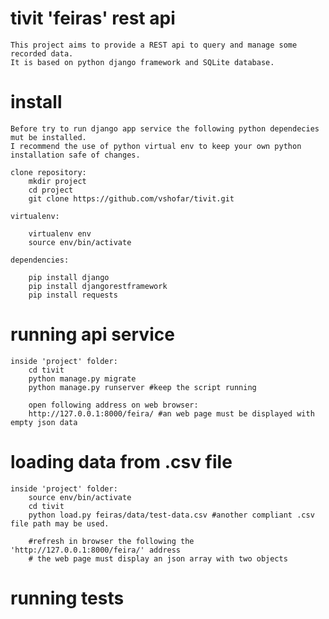 # tivit 'feiras' rest api

    This project aims to provide a REST api to query and manage some recorded data.
    It is based on python django framework and SQLite database.

# install

    Before try to run django app service the following python dependecies mut be installed.
    I recommend the use of python virtual env to keep your own python installation safe of changes.

    clone repository:
        mkdir project
        cd project
        git clone https://github.com/vshofar/tivit.git

    virtualenv:
                      
        virtualenv env
        source env/bin/activate        

    dependencies:
        
        pip install django
        pip install djangorestframework   
        pip install requests

# running api service
    inside 'project' folder:
        cd tivit
        python manage.py migrate 
        python manage.py runserver #keep the script running

        open following address on web browser:
        http://127.0.0.1:8000/feira/ #an web page must be displayed with empty json data
    

# loading data from .csv file

    inside 'project' folder:
        source env/bin/activate
        cd tivit
        python load.py feiras/data/test-data.csv #another compliant .csv file path may be used.
       
        #refresh in browser the following the 'http://127.0.0.1:8000/feira/' address
        # the web page must display an json array with two objects


# running tests

